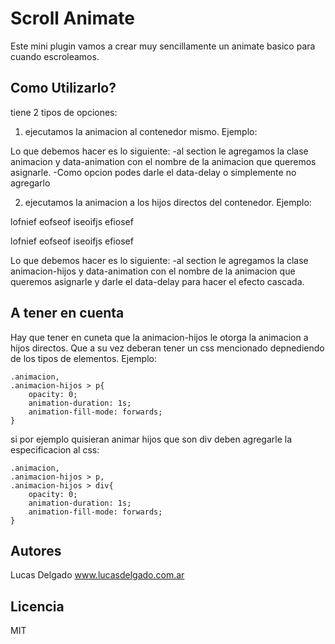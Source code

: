 # Scroll Animate 
Este mini plugin vamos a crear muy sencillamente un animate basico para cuando escroleamos.

## Como Utilizarlo?

tiene 2 tipos de opciones:

1) ejecutamos la animacion al contenedor mismo. Ejemplo:
<section class="dos animacion" data-animation="fadeIn" data-delay="0.2"></section>

Lo que debemos hacer es lo siguiente:
-al section le agregamos la clase animacion y data-animation con el nombre de la animacion que queremos asignarle.
-Como opcion podes darle el data-delay o simplemente no agregarlo


2) ejecutamos la animacion a los hijos directos del contenedor. Ejemplo:
<section class="tres animacion-hijos" data-animation="fadeIn" data-delay="0.2">
    <p>lofnief eofseof iseoifjs efiosef</p>
    <p>lofnief eofseof iseoifjs efiosef</p>
</section> 
Lo que debemos hacer es lo siguiente:
-al section le agregamos la clase animacion-hijos y data-animation con el nombre de la animacion que queremos asignarle y darle el data-delay para hacer el efecto cascada.

## A tener en cuenta
Hay que tener en cuneta que la animacion-hijos le otorga la animacion a hijos directos.
Que a su vez deberan tener un css mencionado depnediendo de los tipos de elementos. Ejemplo:

    .animacion, 
    .animacion-hijos > p{
        opacity: 0;
        animation-duration: 1s;
        animation-fill-mode: forwards;
    }

si  por ejemplo quisieran animar hijos que son div deben agregarle la especificacion al css:

    .animacion, 
    .animacion-hijos > p,
    .animacion-hijos > div{
        opacity: 0;
        animation-duration: 1s;
        animation-fill-mode: forwards;
    }

## Autores
Lucas Delgado     www.lucasdelgado.com.ar

## Licencia
MIT